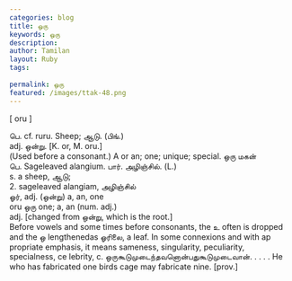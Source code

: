 ```yaml
---
categories: blog
title: ஒரு
keywords: ஒரு
description: 
author: Tamilan
layout: Ruby
tags: 
 
permalink: ஒரு
featured: /images/ttak-48.png
---
```

  
[ oru ]  
  
பெ. cf. ruru. Sheep; ஆடு. (பிங்.)  
adj. ஒன்று. [K. or, M. oru.]  
(Used before a consonant.) A or an; one; unique; special. ஒரு மகன்  
பெ. Sageleaved alangium. பார். அழிஞ்சில். (L.)  
s. a sheep, ஆடு;  
2. sageleaved alangiam, அழிஞ்சில்  
ஓர், adj. (ஒன்று) a, an, one  
oru ஒரு one; a, an (num. adj.)  
adj. [changed from ஒன்று, which is the root.]  
Before vowels and some times before consonants, the உ often is dropped and the ஒ lengthenedas ஓரிலை, a leaf. In some connexions and with ap propriate emphasis, it means sameness, singularity, peculiarity, specialness, ce lebrity, c. ஒருகூடுமுடைந்தவனொன்பதுகூடுமுடைவான். . . . . He who has fabricated one birds cage may fabricate nine. [prov.]